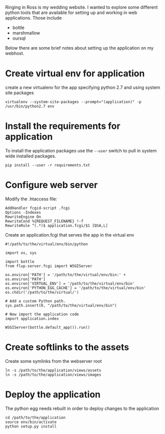 Ringing in Ross is my wedding website.  I wanted to explore some different python tools 
that are available for setting up and working in web applications.  Those include

 - bottle
 - marshmallow
 - oursql


Below there are some brief notes about setting up the application on my webhost.

Create virtual env for application
==================================
create a new virtualenv for the app specifying python 2.7 and using system site packages

    virtualenv --system-site-packages --prompt="(application)" -p /usr/bin/python2.7 env

Install the requirements for application
========================================
To install the application packages use the `--user` switch to pull in system wide installed packages.

    pip install --user -r requirements.txt 

Configure web server
====================
Modify the .htaccess file:

    AddHandler fcgid-script .fcgi
    Options -Indexes
    RewriteEngine On
    RewriteCond %{REQUEST_FILENAME} !-f
    RewriteRule ^(.*)$ application.fcgi/$1 [QSA,L]

Create an application.fcgi that serves the app in the virtual env

    #!/path/to/the/virtual/env/bin/python

    import os, sys

    import bottle
    from flup.server.fcgi import WSGIServer

    os.environ['PATH'] = '/path/to/the/virtual/env/bin:' + os.environ['PATH']
    os.environ['VIRTUAL_ENV'] = '/path/to/the/virtual/env/bin'
    os.environ['PYTHON_EGG_CACHE'] = '/path/to/the/virtual/env/bin'
    os.chdir('/path/to/the/virtual/')

    # Add a custom Python path.
    sys.path.insert(0, "/path/to/the/virtual/env/bin")

    # Now import the application code
    import application.index

    WSGIServer(bottle.default_app()).run()

Create softlinks to the assets
==============================
Create some symlinks from the webserver root

    ln -s /path/to/the/application/views/assets
    ln -s /path/to/the/application/views/images

Deploy the application
======================
The python egg needs rebuilt in order to deploy changes to the application

    cd /path/to/the/application
    source env/bin/activate
    python setup.py install

